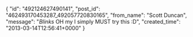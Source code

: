  {
   "id": "492124627490141",
   "post_id": "462493170453287_492057720830165",
   "from_name": "Scott Duncan",
   "message": "*Blinks*  OH my I simply MUST try this :D",
   "created_time": "2013-03-14T12:56:41+0000"
 }
